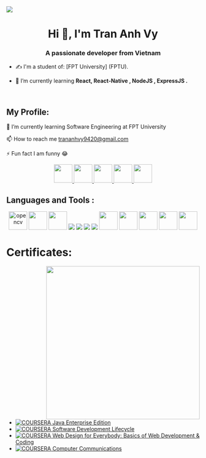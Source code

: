 
<img src="https://firebasestorage.googleapis.com/v0/b/uploadimageforikoi.appspot.com/o/Black%20and%20Yellow%20Web%20Developer%20LinkedIn%20Banner%20(1).png?alt=media&token=dd9a14c8-ce87-4766-85ae-7951e8308ea1"/>
<h1 align="center">Hi 👋, I'm Tran Anh Vy</h1>
<p align="center">
  <h3 align="center">A passionate developer from Vietnam</h3>
</p>


- ✍ I'm a student of: [FPT University] (FPTU).

- 🌱 I’m currently learning **React, React-Native , NodeJS , ExpressJS .**

<br />

##  My Profile:

🌱 I’m currently learning Software Engineering at FPT University

📫 How to reach me trananhvy9420@gmail.com

⚡ Fun fact I am funny 😂

<p align="center">
  <a href="https://www.facebook.com/1590trananhvy/" alt="Facebook">
    <img src="https://img.icons8.com/fluent/48/000000/facebook-new.png" target="_blank"width="48" height="48" />
  </a> 
  <a href="https://github.com/trananhvy9420" alt="Github">
    <img src="https://img.icons8.com/fluent/48/000000/github.png" width="48" height="48"/>
  </a> 
  <a href="https://www.instagram.com/quachthanhvy159o/" alt="Instagram">
    <img src="https://img.icons8.com/?size=100&id=32323&format=png&color=000000" width="48" height="48" />
  </a>
  <a href="https://www.linkedin.com/in/v%E1%BB%B9-tr%E1%BA%A7n-64484636a/" alt="Linkedln"> 
    <img src="https://icons8.com/icon/13930/linkedin" width="48" height="48"/>
  </a>
   <a href="https://gitlab.com/trananhvy9420" alt="Gitlab"> 
    <img src="https://icons8.com/icon/34886/gitlab" width="48" height="48"/>
  </a>
</p>

## Languages and Tools :
<p align="center">
  <img src="https://vite.dev/logo-with-shadow.png" alt="opencv" width="48" height="48"/> 
  <img src="https://th.bing.com/th/id/R.f81a6f373c244b1f70f4b7402b5ab372?rik=rbXh4ieLuKt%2bmA&riu=http%3a%2f%2flogos-download.com%2fwp-content%2fuploads%2f2016%2f09%2fReact_logo_logotype_emblem.png&ehk=QhGOkKcUKCU7FBQgHOajOiJqJBACUTD2Ni6LsfqzCEA%3d&risl=&pid=ImgRaw&r=0" width="48" height="48/>
  <img src="https://img.icons8.com/color/48/000000/mongodb.png"/>
  <img src="https://upload.wikimedia.org/wikipedia/commons/6/6a/JavaScript-logo.png"  width="48" height="48"/>
  <img src="https://img.icons8.com/color/48/000000/git.png"/>
  <img src="https://img.icons8.com/color/48/000000/github-2.png"/>
  <img src="[https://img.icons8.com/color/48/000000/github-2.png](https://3.bp.blogspot.com/-xhNpNJJyQhk/XIe4GY78RQI/AAAAAAAAItc/ouueFUj2Hqo5dntmnKqEaBJR4KQ4Q2K3ACK4BGAYYCw/s1600/logo%2Bgit%2Bicon.png)"/>
  <img src="https://img.icons8.com/color/48/000000/visual-studio-code-2019.png"/>
  <img src="https://img.icons8.com/?size=100&id=20909&format=png&color=000000" width="48" height="48"/>
  <img src="https://img.icons8.com/?size=100&id=21278&format=png&color=000000" width="48" height="48"/>
  <img src="https://img.icons8.com/?size=100&id=54087&format=png&color=000000" width="48" height="48"/>
  <img src="https://img.icons8.com/?size=100&id=40669&format=png&color=000000" width="48" height="48"/>
  <img src="https://img.icons8.com/?size=100&id=13679&format=png&color=000000" width="48" height="48"/>

 
 
  
  </tr>
</table>

# Certificates:

<img align="right" width="400" src="https://github.githubassets.com/images/modules/profile/profile-joined-github.svg">


- [![COURSERA](https://img.shields.io/badge/-COURSERA-green) Java Enterprise Edition ](https://www.coursera.org/account/accomplishments/specialization/certificate/T4K6ZP3WEJN6)
- [![COURSERA](https://img.shields.io/badge/-COURSERA-green)  Software Development
 Lifecycle ](https://www.coursera.org/account/accomplishments/specialization/certificate/XJVDJGYA89WH)
- [![COURSERA](https://img.shields.io/badge/-COURSERA-green) Web Design for Everybody:
 Basics of Web
 Development & Coding](https://www.coursera.org/account/accomplishments/specialization/certificate/MVKG295R4CWP)
- [![COURSERA](https://img.shields.io/badge/-COURSERA-green)  Computer
 Communications](https://www.coursera.org/account/accomplishments/specialization/certificate/N27M3F5US6CD)

